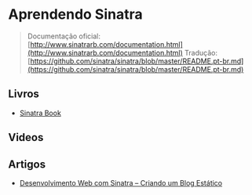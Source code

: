 # Aprendendo Sinatra

> Documentação oficial: [http://www.sinatrarb.com/documentation.html](http://www.sinatrarb.com/documentation.html)
> Tradução: [https://github.com/sinatra/sinatra/blob/master/README.pt-br.md](https://github.com/sinatra/sinatra/blob/master/README.pt-br.md)

## Livros

* [Sinatra Book](https://github.com/sinatra/sinatra-book)

## Videos

## Artigos
* [Desenvolvimento Web com Sinatra – Criando um Blog Estático](http://blog.glaucocustodio.com/2012/12/13/desenvolvimento-web-com-sinatra-criando-um-blog-estatico/)

